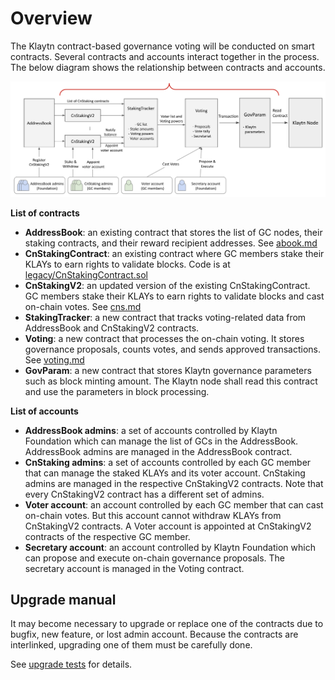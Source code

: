 # Overview

The Klaytn contract-based governance voting will be conducted on smart contracts. Several contracts and accounts interact together in the process. The below diagram shows the relationship between contracts and accounts.

![scope.png](./scope.png)

**List of contracts**

- **AddressBook**: an existing contract that stores the list of GC nodes, their staking contracts, and their reward recipient addresses. See [abook.md](./abook.md)
- **CnStakingContract**: an existing contract where GC members stake their KLAYs to earn rights to validate blocks. Code is at [legacy/CnStakingContract.sol](../contracts/legacy/CnStakingContract.sol)
- **CnStakingV2**: an updated version of the existing CnStakingContract. GC members stake their KLAYs to earn rights to validate blocks and cast on-chain votes. See [cns.md](./cns.md)
- **StakingTracker**: a new contract that tracks voting-related data from AddressBook and CnStakingV2 contracts.
- **Voting**: a new contract that processes the on-chain voting. It stores governance proposals, counts votes, and sends approved transactions. See [voting.md](./voting.md)
- **GovParam**: a new contract that stores Klaytn governance parameters such as block minting amount. The Klaytn node shall read this contract and use the parameters in block processing.

**List of accounts**

- **AddressBook admins**: a set of accounts controlled by Klaytn Foundation which can manage the list of GCs in the AddressBook. AddressBook admins are managed in the AddressBook contract.
- **CnStaking admins**: a set of accounts controlled by each GC member that can manage the staked KLAYs and its voter account. CnStaking admins are managed in the respective CnStakingV2 contracts. Note that every CnStakingV2 contract has a different set of admins.
- **Voter account**: an account controlled by each GC member that can cast on-chain votes. But this account cannot withdraw KLAYs from CnStakingV2 contracts. A Voter account is appointed at CnStakingV2 contracts of the respective GC member.
- **Secretary account**: an account controlled by Klaytn Foundation which can propose and execute on-chain governance proposals. The secretary account is managed in the Voting contract.

## Upgrade manual

It may become necessary to upgrade or replace one of the contracts due to bugfix, new feature, or lost admin account. Because the contracts are interlinked, upgrading one of them must be carefully done.

See [upgrade tests](../test/scenario_replace.js) for details.

